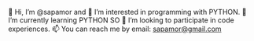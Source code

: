 👋 Hi, I’m @sapamor and 👀 I’m interested in programming with PYTHON.
🌱 I’m currently learning PYTHON SO 💞️ I’m looking to participate in code experiences.
📫 You can reach me by email: sapamor@gmail.com

